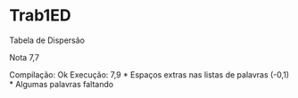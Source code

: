 # Trab1ED
Tabela de Dispersão 

Nota 7,7 

Compilação: Ok Execução: 7,9 * Espaços extras nas listas de palavras (-0,1) * Algumas palavras faltando
